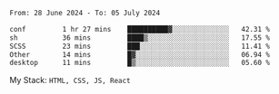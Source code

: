<!--START_SECTION:waka-->

```txt
From: 28 June 2024 - To: 05 July 2024

conf         1 hr 27 mins    ██████████▓░░░░░░░░░░░░░░   42.31 %
sh           36 mins         ████▒░░░░░░░░░░░░░░░░░░░░   17.55 %
SCSS         23 mins         ███░░░░░░░░░░░░░░░░░░░░░░   11.41 %
Other        14 mins         █▓░░░░░░░░░░░░░░░░░░░░░░░   06.94 %
desktop      11 mins         █▒░░░░░░░░░░░░░░░░░░░░░░░   05.60 %
```

<!--END_SECTION:waka-->
My Stack: `HTML, CSS, JS, React`
